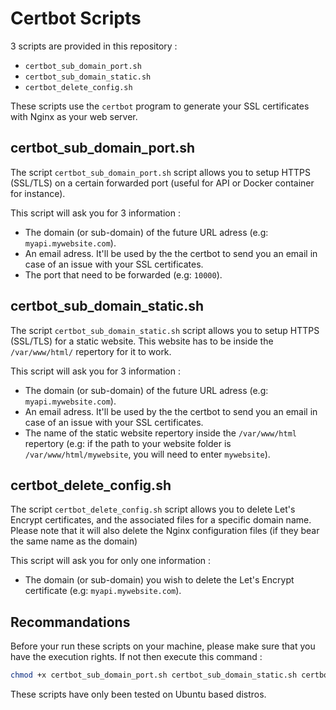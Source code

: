 # Certbot Scripts

3 scripts are provided in this repository :

- `certbot_sub_domain_port.sh`
- `certbot_sub_domain_static.sh`
- `certbot_delete_config.sh`

These scripts use the `certbot` program to generate your SSL certificates with Nginx as your web server.

## certbot_sub_domain_port.sh

The script `certbot_sub_domain_port.sh` script allows you to setup HTTPS (SSL/TLS) on a certain forwarded port (useful for API or Docker container for instance).

This script will ask you for 3 information :

- The domain (or sub-domain) of the future URL adress (e.g: `myapi.mywebsite.com`).
- An email adress. It'll be used by the the certbot to send you an email in case of an issue with your SSL certificates.
- The port that need to be forwarded (e.g: `10000`).

## certbot_sub_domain_static.sh

The script `certbot_sub_domain_static.sh` script allows you to setup HTTPS (SSL/TLS) for a static website. This website has to be inside the `/var/www/html/` repertory for it to work.

This script will ask you for 3 information :

- The domain (or sub-domain) of the future URL adress (e.g: `myapi.mywebsite.com`).
- An email adress. It'll be used by the the certbot to send you an email in case of an issue with your SSL certificates.
- The name of the static website repertory inside the `/var/www/html` repertory (e.g: if the path to your website folder is `/var/www/html/mywebsite`, you will need to enter `mywebsite`).

## certbot_delete_config.sh

The script `certbot_delete_config.sh` script allows you to delete Let's Encrypt certificates, and the associated files for a specific domain name. Please note that it will also delete the Nginx configuration files (if they bear the same name as the domain)

This script will ask you for only one information :

- The domain (or sub-domain) you wish to delete the Let's Encrypt certificate (e.g: `myapi.mywebsite.com`).

## Recommandations

Before your run these scripts on your machine, please make sure that you have the execution rights. If not then execute this command :

```bash
chmod +x certbot_sub_domain_port.sh certbot_sub_domain_static.sh certbot_delete_config.sh
```

These scripts have only been tested on Ubuntu based distros.
